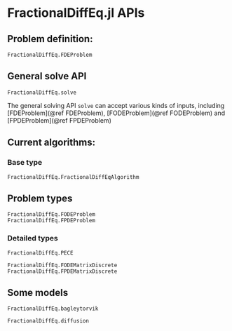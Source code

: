 # FractionalDiffEq.jl APIs

## Problem definition:

```@docs
FractionalDiffEq.FDEProblem
```

## General solve API

```@docs
FractionalDiffEq.solve
```

The general solving API ```solve``` can accept various kinds of inputs, including [FDEProblem](@ref FDEProblem), [FODEProblem](@ref FODEProblem) and [FPDEProblem](@ref FPDEProblem)

## Current algorithms:

### Base type

```@docs
FractionalDiffEq.FractionalDiffEqAlgorithm
```

## Problem types

```@docs
FractionalDiffEq.FODEProblem
FractionalDiffEq.FPDEProblem
```

### Detailed types

```@docs
FractionalDiffEq.PECE
```

```@docs
FractionalDiffEq.FODEMatrixDiscrete
FractionalDiffEq.FPDEMatrixDiscrete
```

## Some models

```@docs
FractionalDiffEq.bagleytorvik
```

```@docs
FractionalDiffEq.diffusion
```